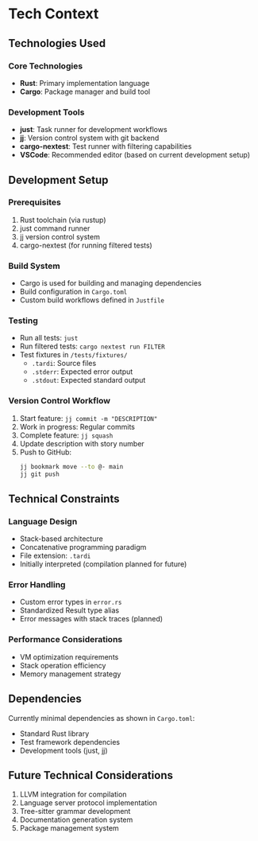 # Tech Context

## Technologies Used

### Core Technologies
- **Rust**: Primary implementation language
- **Cargo**: Package manager and build tool

### Development Tools
- **just**: Task runner for development workflows
- **jj**: Version control system with git backend
- **cargo-nextest**: Test runner with filtering capabilities
- **VSCode**: Recommended editor (based on current development setup)

## Development Setup

### Prerequisites
1. Rust toolchain (via rustup)
2. just command runner
3. jj version control system
4. cargo-nextest (for running filtered tests)

### Build System
- Cargo is used for building and managing dependencies
- Build configuration in `Cargo.toml`
- Custom build workflows defined in `Justfile`

### Testing
- Run all tests: `just`
- Run filtered tests: `cargo nextest run FILTER`
- Test fixtures in `/tests/fixtures/`
  - `.tardi`: Source files
  - `.stderr`: Expected error output
  - `.stdout`: Expected standard output

### Version Control Workflow
1. Start feature: `jj commit -m "DESCRIPTION"`
2. Work in progress: Regular commits
3. Complete feature: `jj squash`
4. Update description with story number
5. Push to GitHub:
   ```bash
   jj bookmark move --to @- main
   jj git push
   ```

## Technical Constraints

### Language Design
- Stack-based architecture
- Concatenative programming paradigm
- File extension: `.tardi`
- Initially interpreted (compilation planned for future)

### Error Handling
- Custom error types in `error.rs`
- Standardized Result type alias
- Error messages with stack traces (planned)

### Performance Considerations
- VM optimization requirements
- Stack operation efficiency
- Memory management strategy

## Dependencies
Currently minimal dependencies as shown in `Cargo.toml`:
- Standard Rust library
- Test framework dependencies
- Development tools (just, jj)

## Future Technical Considerations
1. LLVM integration for compilation
2. Language server protocol implementation
3. Tree-sitter grammar development
4. Documentation generation system
5. Package management system
